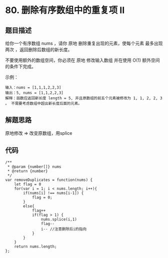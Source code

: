 # 80. 删除有序数组中的重复项 II

## 题目描述
给你一个有序数组 nums ，请你 原地 删除重复出现的元素，使每个元素 最多出现两次 ，返回删除后数组的新长度。

不要使用额外的数组空间，你必须在 原地 修改输入数组 并在使用 O(1) 额外空间的条件下完成。


示例：
```
输入：nums = [1,1,1,2,2,3]
输出：5, nums = [1,1,2,2,3]
解释：函数应返回新长度 length = 5, 并且原数组的前五个元素被修改为 1, 1, 2, 2, 3 。 不需要考虑数组中超出新长度后面的元素。
``` 

## 解题思路
原地修改 => 改变原数组，用splice

## 代码
```
/**
 * @param {number[]} nums
 * @return {number}
 */
var removeDuplicates = function(nums) {
    let flag = 0
    for(var i = 1; i < nums.length; i++){
        if(nums[i] !== nums[i-1]) {
            flag = 0;
        }
        else{
            flag++
            if(flag > 1) {
                nums.splice(i,1)
                flag--
                i-- //注意删除后i的指向
            }
        }
    }
    return nums.length;
};
```